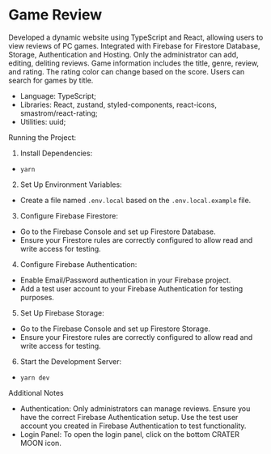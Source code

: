 # Game Review

Developed a dynamic website using TypeScript and React, allowing users to view reviews of PC games. Integrated with Firebase for Firestore Database, Storage, Authentication and Hosting. Only the administrator can add, editing, deliting reviews. Game information includes the title, genre, review, and rating. The rating color can change based on the score. Users can search for games by title.

 - Language: TypeScript;
 - Libraries: React, zustand, styled-components, react-icons, smastrom/react-rating;
 - Utilities: uuid;

Running the Project:

1) Install Dependencies:
  -  `yarn`
2) Set Up Environment Variables:
 - Create a file named `.env.local` based on the `.env.local.example` file.
3) Configure Firebase Firestore:
 - Go to the Firebase Console and set up Firestore Database.
 - Ensure your Firestore rules are correctly configured to allow read and write access for testing.
4) Configure Firebase Authentication:
 - Enable Email/Password authentication in your Firebase project.
 - Add a test user account to your Firebase Authentication for testing purposes.
5) Set Up Firebase Storage:
 - Go to the Firebase Console and set up Firestore Storage.
 - Ensure your Firestore rules are correctly configured to allow read and write access for testing.
6) Start the Development Server:
 - `yarn dev`

Additional Notes
 - Authentication: Only administrators can manage reviews. Ensure you have the correct Firebase Authentication setup. Use the test user account you created in Firebase Authentication to test functionality.
 - Login Panel: To open the login panel, click on the bottom CRATER MOON icon.
